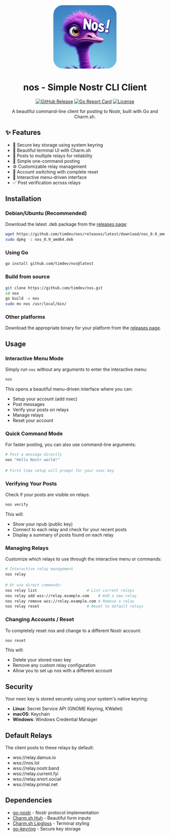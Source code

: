 <div align="center">
  <img src="nos.jpeg" alt="nos logo" width="200" height="200">
  
  # nos - Simple Nostr CLI Client
  
  [![GitHub Release](https://img.shields.io/github/release/timdev/nos.svg?style=flat-square)](https://github.com/timdev/nos/releases/latest)
  [![Go Report Card](https://goreportcard.com/badge/github.com/timdev/nos?style=flat-square)](https://goreportcard.com/report/github.com/timdev/nos)
  [![License](https://img.shields.io/badge/license-MIT-blue.svg?style=flat-square)](LICENSE)
  
  A beautiful command-line client for posting to Nostr, built with Go and Charm.sh.
</div>

## ✨ Features

- 🔐 Secure key storage using system keyring
- 🎨 Beautiful terminal UI with Charm.sh
- 📡 Posts to multiple relays for reliability
- 🚀 Simple one-command posting
- ⚙️ Customizable relay management
- 🔄 Account switching with complete reset
- 📱 Interactive menu-driven interface
- ✅ Post verification across relays

## Installation

### Debian/Ubuntu (Recommended)

Download the latest .deb package from the [releases page](https://github.com/timdev/nos/releases/latest):

```bash
wget https://github.com/timdev/nos/releases/latest/download/nos_0.9_amd64.deb
sudo dpkg -i nos_0.9_amd64.deb
```

### Using Go

```bash
go install github.com/timdev/nos@latest
```

### Build from source

```bash
git clone https://github.com/timdev/nos.git
cd nos
go build -o nos
sudo mv nos /usr/local/bin/
```

### Other platforms

Download the appropriate binary for your platform from the [releases page](https://github.com/timdev/nos/releases/latest).

## Usage

### Interactive Menu Mode

Simply run `nos` without any arguments to enter the interactive menu:

```bash
nos
```

This opens a beautiful menu-driven interface where you can:
- Setup your account (add nsec)
- Post messages
- Verify your posts on relays
- Manage relays
- Reset your account

### Quick Command Mode

For faster posting, you can also use command-line arguments:

```bash
# Post a message directly
nos "Hello Nostr world!"

# First time setup will prompt for your nsec key
```

### Verifying Your Posts

Check if your posts are visible on relays:

```bash
nos verify
```

This will:
- Show your npub (public key)
- Connect to each relay and check for your recent posts
- Display a summary of posts found on each relay

### Managing Relays

Customize which relays to use through the interactive menu or commands:

```bash
# Interactive relay management
nos relay

# Or use direct commands:
nos relay list                      # List current relays
nos relay add wss://relay.example.com    # Add a new relay
nos relay remove wss://relay.example.com # Remove a relay
nos relay reset                     # Reset to default relays
```

### Changing Accounts / Reset

To completely reset nos and change to a different Nostr account:

```bash
nos reset
```

This will:
- Delete your stored nsec key
- Remove any custom relay configuration
- Allow you to set up nos with a different account

## Security

Your nsec key is stored securely using your system's native keyring:
- **Linux**: Secret Service API (GNOME Keyring, KWallet)
- **macOS**: Keychain
- **Windows**: Windows Credential Manager

## Default Relays

The client posts to these relays by default:
- wss://relay.damus.io
- wss://nos.lol
- wss://relay.nostr.band
- wss://relay.current.fyi
- wss://relay.snort.social
- wss://relay.primal.net

## Dependencies

- [go-nostr](https://github.com/nbd-wtf/go-nostr) - Nostr protocol implementation
- [Charm.sh Huh](https://github.com/charmbracelet/huh) - Beautiful form inputs
- [Charm.sh Lipgloss](https://github.com/charmbracelet/lipgloss) - Terminal styling
- [go-keyring](https://github.com/zalando/go-keyring) - Secure key storage
